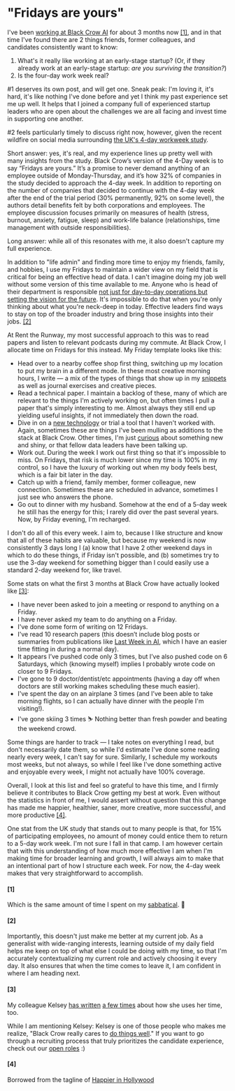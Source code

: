 <!--
.. date: 2023-02-25:00 UTC-07:00
.. tags: jobs, startups
-->

# "Fridays are yours"

I've been [working at Black Crow AI](../ml_products_today_tomorrow/) for about 3 months now [[1]](#1), and in that time I've found there are 2 things friends, former colleagues, and candidates consistently want to know:
1. What's it really like working at an early-stage startup? (Or, if they already work at an early-stage startup: *are you surviving the transition?*)
2. Is the four-day work week real?

#1 deserves its own post, and will get one. Sneak peak: I'm loving it, it's hard, it's like nothing I've done before and yet I think my past experience set me up well. It helps that I joined a company full of experienced startup leaders who are open about the challenges we are all facing and invest time in supporting one another.

#2 feels particularly timely to discuss right now, however, given the recent wildfire on social media surrounding [the UK's 4-day workweek study](https://static1.squarespace.com/static/60b956cbe7bf6f2efd86b04e/t/63f3df56276b3e6d7870207e/1676926845047/UK-4-Day-Week-Pilot-Results-Report-2023.pdf). 

Short answer: yes, it's real, and my experience lines up pretty well with many insights from the study. Black Crow’s version of the 4-Day week is to say “Fridays are yours.” It’s a promise to never demand anything of an employee outside of Monday-Thursday, and it’s how 32% of companies in the study decided to approach the 4-day week. In addition to reporting on the number of companies that decided to continue with the 4-day week after the end of the trial period (30% permanently, 92% on some level), the authors detail benefits felt by both corporations and employees. The employee discussion focuses primarily on measures of health (stress, burnout, anxiety, fatigue, sleep) and work-life balance (relationships, time management with outside responsibilities). 

Long answer: while all of this resonates with me, it also doesn't capture my full experience. 

In addition to "life admin" and finding more time to enjoy my friends, family, and hobbies, I use my Fridays to maintain a wider view on my field that is critical for being an effective head of data. I can't imagine doing my job well without some version of this time available to me. Anyone who is head of their department is responsible [not just for day-to-day operations but setting the vision for the future](../../pages/snippets/view_your_job_as_a_matrix/). It's impossible to do that when you're only thinking about what you're neck-deep in today. Effective leaders find ways to stay on top of the broader industry and bring those insights into their jobs. [[2]](#2)

At Rent the Runway, my most successful approach to this was to read papers and listen to relevant podcasts during my commute. At Black Crow, I allocate time on Fridays for this instead. My Friday template looks like this:
- Head over to a nearby coffee shop first thing, switching up my location to put my brain in a different mode. In these most creative morning hours, I write — a mix of the types of things that show up in my [snippets](../../pages/snippets/) as well as journal exercises and creative pieces.
- Read a technical paper. I maintain a backlog of these, many of which are relevant to the things I'm actively working on, but often times I pull a paper that's simply interesting to me. Almost always they still end up yielding useful insights, if not immediately then down the road.
- Dive in on a [new technology](../../pages/snippets/engineering_leaders_do_their_jobs_better_when_their_technical_skills_remain_relevant/) or trial a tool that I haven't worked with. Again, sometimes these are things I've been mulling as additions to the stack at Black Crow. Other times, I'm just [curious](../../pages/snippets/humility_is_key_to_growth/) about something new and shiny, or that fellow data leaders have been talking up.
- Work out. During the week I work out first thing so that it's impossible to miss. On Fridays, that risk is much lower since my time is 100% in my control, so I have the luxury of working out when  my body feels best, which is a fair bit later in the day.
- Catch up with a friend, family member, former colleague, new connection. Sometimes these are scheduled in advance, sometimes I just see who answers the phone.
- Go out to dinner with my husband. Somehow at the end of a 5-day week he still has the energy for this; I rarely did over the past several years. Now, by Friday evening, I'm recharged. 

I don't do all of this every week. I aim to, because I like structure and know that all of these habits are valuable, but because my weekend is now consistently 3 days long I (a) know that I have 2 other weekend days in which to do these things, if Friday isn't possible, and (b) sometimes try to use the 3-day weekend for something bigger than I could easily use a standard 2-day weekend for, like travel.

Some stats on what the first 3 months at Black Crow have actually looked like [[3]](#3):
- I have never been asked to join a meeting or respond to anything on a Friday.
- I have never asked my team to do anything on a Friday. 
- I've done some form of writing on 12 Fridays. 
- I've read 10 research papers (this doesn’t include blog posts or summaries from publications like [Last Week in AI](https://lastweekin.ai), which I have an easier time fitting in during a normal day).
- It appears I’ve pushed code only 3 times, but I’ve also pushed code on 6 Saturdays, which (knowing myself) implies I probably wrote code on closer to 9 Fridays.
- I've gone to 9 doctor/dentist/etc appointments (having a day off when doctors are still working makes scheduling these much easier).
- I've spent the day on an airplane 3 times (and I’ve been able to take morning flights, so I can actually have dinner with the people I'm visiting!).
- I've gone skiing 3 times ⛷️ Nothing better than fresh powder and beating the weekend crowd.

Some things are harder to track — I take notes on everything I read, but don't necessarily date them, so while I'd estimate I've done some reading nearly every week, I can't say for sure. Similarly, I schedule my workouts most weeks, but not always, so while I feel like I've done something active and enjoyable every week, I might not actually have 100% coverage.

Overall, I look at this list and feel so grateful to have this time, and I firmly believe it contributes to Black Crow getting my best at work. Even without the statistics in front of me, I would assert without question that this change has made me happier, healthier, saner, more creative, more successful, and more productive [[4]](#4). 

One stat from the UK study that stands out to many people is that, for 15% of participating employees, no amount of money could entice them to return to a 5-day work week. I'm not sure I fall in that camp. I am however certain that with this understanding of how much more effective I am when I'm making time for broader learning and growth, I will always aim to make that an intentional part of how I structure each week. For now, the 4-day week makes that very straightforward to accomplish.

#### [1]
Which is the same amount of time I spent on my [sabbatical](../time_off_nov2022/). 🤯

#### [2]
Importantly, this doesn't just make me better at my current job. As a generalist with wide-ranging interests, learning outside of my daily field helps me keep on top of what else I could be doing with my time, so that I'm accurately contextualizing my current role and actively choosing it every day. It also ensures that when the time comes to leave it, I am confident in where I am heading next. 

#### [3]
My colleague Kelsey [has written](https://www.linkedin.com/feed/update/urn:li:activity:7034247886825562112/?updateEntityUrn=urn%3Ali%3Afs_updateV2%3A%28urn%3Ali%3Aactivity%3A7034247886825562112%2CFEED_DETAIL%2CEMPTY%2CDEFAULT%2Cfalse%29) [a few times](https://www.linkedin.com/feed/update/urn:li:activity:7030913542685945856/?updateEntityUrn=urn%3Ali%3Afs_updateV2%3A%28urn%3Ali%3Aactivity%3A7030913542685945856%2CFEED_DETAIL%2CEMPTY%2CDEFAULT%2Cfalse%29) about how she uses her time, too.

While I am mentioning Kelsey: Kelsey is one of those people who makes me realize, "Black Crow really cares to [do things well](../../pages/snippets/focus_on_one_thing_land_it/)." If you want to go through a recruiting process that truly prioritizes the candidate experience, check out our [open roles](https://jobs.lever.co/blackcrow) :) 

#### [4]
Borrowed from the tagline of [Happier in Hollywood](https://happierinhollywood.com/)
